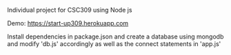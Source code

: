 Individual project for CSC309 using Node js

Demo: https://start-up309.herokuapp.com

Install dependencies in package.json and create a database using mongodb and modify 'db.js' accordingly as well as the connect statements in 'app.js'
